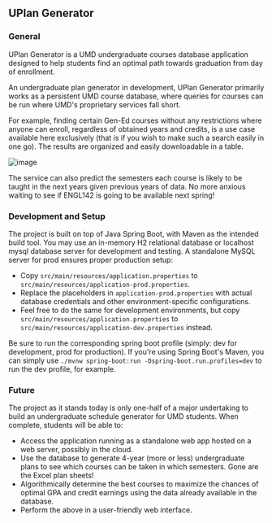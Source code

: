 ## UPlan Generator
### General
UPlan Generator is a UMD undergraduate courses database application designed to help students find an optimal path towards graduation from
day of enrollment.

An undergraduate plan generator in development, UPlan Generator primarily works as a persistent UMD course database, where queries for courses can be run where UMD's proprietary services fall short.

For example, finding certain Gen-Ed courses without any restrictions where anyone can enroll, regardless of obtained years and credits, is a use case available here exclusively (that is if you wish to make such a search easily in one go). The results are organized and easily downloadable in a table.

![image](https://github.com/user-attachments/assets/9b62c3ce-e564-4d97-a356-72c20dc1dd96)

The service can also predict the semesters each course is likely to be taught in the next years given previous years of data. No more anxious waiting to see if ENGL142 is going to be available next spring!

### Development and Setup
The project is built on top of Java Spring Boot, with Maven as the intended build tool.
You may use an in-memory H2 relational database or localhost mysql database server for development and testing. A standalone MySQL server for prod ensures proper production setup:
- Copy `src/main/resources/application.properties` to `src/main/resources/application-prod.properties`.
- Replace the placeholders in `application-prod.properties` with actual database credentials and other environment-specific configurations.
- Feel free to do the same for development environments, but copy `src/main/resources/application.properties` to `src/main/resources/application-dev.properties` instead.

Be sure to run the corresponding spring boot profile (simply: dev for development, prod for production). If you're using Spring Boot's Maven, you can simply use `./mvnw spring-boot:run -Dspring-boot.run.profiles=dev` to run the dev profile, for example.

### Future
The project as it stands today is only one-half of a major undertaking to build an undergraduate schedule generator for UMD students. When complete, students will be able to:
- Access the application running as a standalone web app hosted on a web server, possibly in the cloud.
- Use the database to generate 4-year (more or less) undergraduate plans to see which courses can be taken in which semesters. Gone are the Excel plan sheets!
- Algorithmically determine the best courses to maximize the chances of optimal GPA and credit earnings using the data already available in the database.
- Perform the above in a user-friendly web interface.
